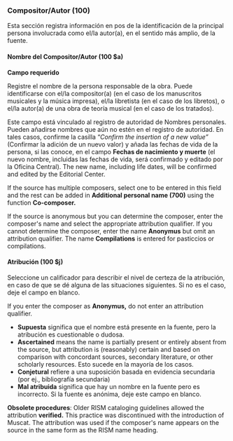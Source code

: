 ### Compositor/Autor (100)

Esta sección registra información en pos de la identificación de la principal persona involucrada como el/la autor(a), en el sentido más amplio, de la fuente.

#### Nombre del Compositor/Autor (100 $a)

**Campo requerido**

Registre el nombre de la persona responsable de la obra. Puede identificarse con el/la compositor(a) (en el caso de los manuscritos musicales y la música impresa), el/la libretista (en el caso de los libretos), o el/la autor(a) de una obra de teoría musical (en el caso de los tratados).

Este campo está vinculado al registro de autoridad de Nombres personales. Pueden añadirse nombres que aún no estén en el registro de autoridad. En tales casos, confirme la casilla “_Confirm the insertion of a new value”_ (Confirmar la adición de un nuevo valor) y añada las fechas de vida de la persona, si las conoce, en el campo **Fechas de nacimiento y muerte** (el nuevo nombre, incluidas las fechas de vida, será confirmado y editado por la Oficina Central). The new name, including life dates, will be confirmed and edited by the Editorial Center.

If the source has multiple composers, select one to be entered in this field and the rest can be added in **Additional personal name (700)** using the function **Co-composer.**

If the source is anonymous but you can determine the composer, enter the composer's name and select the appropriate attribution qualifier. If you cannot determine the composer, enter the name **Anonymus** but omit an attribution qualifier. The name **Compilations** is entered for pasticcios or compilations.

#### Atribución (100 $j)

Seleccione un calificador para describir el nivel de certeza de la atribución, en caso de que se dé alguna de las situaciones siguientes. Si no es el caso, deje el campo en blanco.

If you enter the composer as **Anonymus,** do not enter an attribution qualifier.

- **Supuesta** significa que el nombre está presente en la fuente, pero la atribución es cuestionable o dudosa.
- **Ascertained** means the name is partially present or entirely absent from the source, but attribution is (reasonably) certain and based on comparison with concordant sources, secondary literature, or other scholarly resources. Esto sucede en la mayoría de los casos.
- **Conjetural** refiere a una suposición basada en evidencia secundaria (por ej., bibliografía secundaria)
- **Mal atribuida** significa que hay un nombre en la fuente pero es incorrecto. Si la fuente es anónima, deje este campo en blanco.

**Obsolete procedures**: Older RISM cataloging guidelines allowed the attribution **verified.** This practice was discontinued with the introduction of Muscat. The attribution was used if the composer's name appears on the source in the same form as the RISM name heading.
